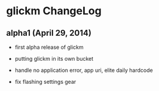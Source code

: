 # glickm ChangeLog

## alpha1 (April 29, 2014)

* first alpha release of glickm

* putting glickm in its own bucket

* handle no application error, app uri, elite daily hardcode

* fix flashing settings gear

